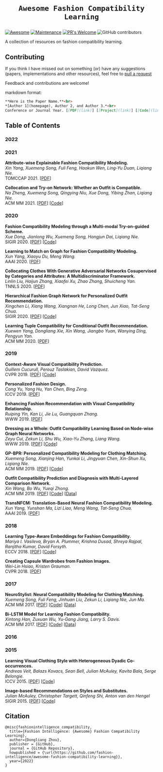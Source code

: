 
# <p align=center>`Awesome Fashion Compatibility Learning`</p>
[![Awesome](https://cdn.rawgit.com/sindresorhus/awesome/d7305f38d29fed78fa85652e3a63e154dd8e8829/media/badge.svg)](https://github.com/sindresorhus/awesome)
[![Maintenance](https://img.shields.io/badge/Maintained%3F-yes-blue.svg)](https://GitHub.com/Naereen/StrapDown.js/graphs/commit-activity)
[![PR's Welcome](https://img.shields.io/badge/PRs-welcome-blue.svg?style=flat)](http://makeapullrequest.com)
![GitHub contributors](https://img.shields.io/github/contributors/fashion-intelligence/awesome-fashion-compatibility-learning?color=blue)

A collection of resources on fashion compatibility learning. 


## Contributing

If you think I have missed out on something (or) have any suggestions (papers, implementations and other resources), feel free to [pull a request](https://github.com/fashion-intelligence/awesome-fashion-compatibility-learning/pulls)

Feedback and contributions are welcome!

markdown format:
``` markdown
**Here is the Paper Name.**<br>
*[Author 1](homepage), Author 2, and Author 3.*<br>
Conference or Journal Year. [[PDF](link)] [[Project](link)] [[Code](link)] [[Video](link)] [[Data](link)]
```

## Table of Contents

### 2022

### 2021
**Attribute-wise Explainable Fashion Compatibility Modeling.** <br> 
*Xin Yang, Xuemeng Song, Fuli Feng, Haokun Wen, Ling-Yu Duan, Liqiang Nie.*<br>
TOMCCAP 2021. [[PDF](https://dl.acm.org/doi/abs/10.1145/3425636)]<br>

**Collocation and Try-on Network: Whether an Outfit is Compatible.** <br> 
*Na Zheng, Xuemeng Song, Qingying Niu, Xue Dong, Yibing Zhan, Liqiang Nie.*<br>
ACM MM 2021. [[PDF](https://dl.acm.org/doi/10.1145/3474085.3475691)] [[Code](https://compatibilitymodel.wixsite.com/cto-net)]<br>

### 2020

**Fashion Compatibility Modeling through a Multi-modal Try-on-guided Scheme.** <br> 
*Xue Dong, Jianlong Wu, Xuemeng Song, Hongjun Dai, Liqiang Nie.*<br>
SIGIR 2020. [[PDF](https://dl.acm.org/doi/abs/10.1145/3397271.3401047)] [[Code](https://dxresearch.wixsite.com/tryon-cm)]<br>

**Learning to Match on Graph for Fashion Compatibility Modeling.** <br> 
*Xun Yang, Xiaoyu Du, Meng Wang.*<br>
AAAI 2020. [[PDF](https://ojs.aaai.org/index.php/AAAI/article/view/5362)]<br>

**Collocating Clothes With Generative Adversarial Networks Cosupervised by Categories and Attributes: A Multidiscriminator Framework.** <br> 
*Linlin Liu, Haijun Zhang, Xiaofei Xu, Zhao Zhang, Shuicheng Yan.*<br>
TNNLS 2020. [[PDF](https://ieeexplore.ieee.org/document/8891673)]<br>

**Hierarchical Fashion Graph Network for Personalized Outfit Recommendation.** <br> 
*Xingchen Li, Xiang Wang, Xiangnan He, Long Chen, Jun Xiao, Tat-Seng Chua.*<br>
SIGIR 2020. [[PDF](https://dl.acm.org/doi/10.1145/3397271.3401080)] [[Code](https://github.com/xcppy/hierarchical_fashion_graph_network)]<br>

**Learning Tuple Compatibility for Conditional Outfit Recommendation.** <br> 
*Xuewen Yang, Dongliang Xie, Xin Wang, Jiangbo Yuan, Wanying Ding, Pengyun Yan.*<br>
ACM MM 2020. [[PDF](https://dl.acm.org/doi/10.1145/3394171.3413936)]<br>

### 2019
**Context-Aware Visual Compatibility Prediction.** <br> 
*Guillem Cucurull, Perouz Taslakian, David Vazquez.*<br>
CVPR 2019. [[PDF](https://ieeexplore.ieee.org/abstract/document/8953357)] [[Code](https://github.com/gcucurull/visual-compatibility)]<br>

**Personalized Fashion Design.** <br> 
*Cong Yu, Yang Hu, Yan Chen, Bing Zeng.*<br>
ICCV 2019. [[PDF](https://ieeexplore.ieee.org/document/9010857)]<br>

**Enhancing Fashion Recommendation with Visual Compatibility Relationship.** <br> 
*Ruiping Yin, Kan Li, Jie Lu, Guangquan Zhang.*<br>
WWW 2019. [[PDF](https://dl.acm.org/doi/10.1145/3308558.3313739)]<br>

**Dressing as a Whole: Outfit Compatibility Learning Based on Node-wise Graph Neural Networks.** <br> 
*Zeyu Cui, Zekun Li, Shu Wu, Xiao-Yu Zhang, Liang Wang.*<br>
WWW 2019. [[PDF](https://dl.acm.org/doi/fullHtml/10.1145/3308558.3313444)] [[Code](https://github.com/CRIPAC-DIG/NGNN)]<br>

**GP-BPR: Personalized Compatibility Modeling for Clothing Matching.** <br> 
*Xuemeng Song, Xianjing Han, Yunkai Li, Jingyuan Chen, Xin-Shun Xu, Liqiang Nie.*<br>
ACM MM 2019. [[PDF](https://dl.acm.org/doi/10.1145/3343031.3350956)] [[Code](https://xuemengsong.github.io/GPBPRcode.zip)]<br>

**Outfit Compatibility Prediction and Diagnosis with Multi-Layered Comparison Network.** <br> 
*Xin Wang, Bo Wu, Yueqi Zhong.*<br>
ACM MM 2019. [[PDF](https://dl.acm.org/doi/10.1145/3343031.3350909)] [[Code](https://github.com/WangXin93/fashion_compatibility_mcn)] [[Data](https://github.com/WangXin93/fashion_compatibility_mcn/tree/master/data)]<br>

**TransNFCM: Translation-Based Neural Fashion Compatibility Modeling.** <br> 
*Xun Yang, Yunshan Ma, Lizi Liao, Meng Wang, Tat-Seng Chua.*<br>
AAAI 2019. [[PDF](https://ojs.aaai.org/index.php/AAAI/article/view/3811/3689)]<br>

### 2018

**Learning Type-Aware Embeddings for Fashion Compatibility.** <br> 
*Mariya I. Vasileva, Bryan A. Plummer, Krishna Dusad, Shreya Rajpal, Ranjitha Kumar, David Forsyth.*<br>
ECCV 2018. [[PDF](https://openaccess.thecvf.com/content_ECCV_2018/papers/Mariya_Vasileva_Learning_Type-Aware_Embeddings_ECCV_2018_paper.pdf)] [[Code](https://github.com/mvasil/fashion-compatibility)]<br>

**Creating Capsule Wardrobes from Fashion Images.** <br> 
*Wei-Lin Hsiao, Kristen Grauman.*<br>
CVPR 2018. [[PDF](https://ieeexplore.ieee.org/document/8578846)]<br>

### 2017

**NeuroStylist: Neural Compatibility Modeling for Clothing Matching.** <br> 
*Xuemeng Song, Fuli Feng, Jinhuan Liu, Zekun Li, Liqiang Nie, Jun Ma.*<br>
ACM MM 2017. [[PDF](https://dl.acm.org/doi/10.1145/3123266.3123314)] [[Code](https://xuemengsong.github.io/BPR-DAE.py)] [[Data](https://xuemengsong.github.io/fashionvc.html)]<br>

**Bi-LSTM Model for Learning Fashion Compatibility.** <br> 
*Xintong Han, Zuxuan Wu, Yu-Gang Jiang, Larry S. Davis.*<br>
ACM MM 2017. [[PDF](https://dl.acm.org/doi/10.1145/3123266.3123394)] [[Code](https://github.com/xthan/polyvore)] [[Data](https://github.com/xthan/polyvore-dataset)]<br>

### 2016

### 2015

**Learning Visual Clothing Style with Heterogeneous Dyadic Co-occurrences.** <br>
*Andreas Veit, Balazs Kovacs, Sean Bell, Julian McAuley, Kavita Bala, Serge Belongie.*<br>
ICCV 2015. [[PDF](https://ieeexplore.ieee.org/document/7410884)] [[Code](https://github.com/appier/compatibility-family-learning)]<br>

**Image-based Recommendations on Styles and Substitutes.**<br> 
*Julian McAuley, Christopher Targett, Qinfeng Shi, Anton van den Hengel*<br>
SIGIR 2015. [[PDF](https://dl.acm.org/doi/10.1145/2766462.2767755)] [[Code](https://cseweb.ucsd.edu/~jmcauley/code/imageGraph.tar.gz)]<br>


## Citation

```
@misc{fashionintelligence_compatibility,
  title={Fashion Intelligence: {Awesome} Fashion Compatibility Learning},
  author={Dongliang Zhou},
  publisher = {GitHub},
  journal = {GitHub Repository},
  howpublished = {\url{https://github.com/fashion-intelligence/awesome-fashion-compatibility-learning}},
  year={2022}
}
```
